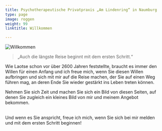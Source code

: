 ```yaml
---
title: Psychotherapeutische Privatpraxis „Am Lindenring“ in Naumburg
type: page
image: roggen
weight: 99
linktitle: Willkommen

---
```

![Willkommen](/images/zen-stones-water.jpg "Guido Lindner")

> „Auch die längste Reise beginnt mit dem ersten Schritt.“

Wie Laotse schon vor über 2600 Jahren feststellte, braucht es immer den Willen für einen Anfang und ich freue mich, wenn Sie diesen Willen aufbringen und sich mit mir auf die Reise machen, der Sie auf einen Weg führen mag, an deren Ende Sie wieder gestärkt ins Leben treten können.<br>

Nehmen Sie sich Zeit und machen Sie sich ein Bild von diesen Seiten, auf denen Sie zugleich ein kleines Bild von mir und meinem Angebot bekommen.

<br> Und wenn es Sie anspricht, freue ich mich, wenn Sie sich bei mir melden und mit dem ersten Schritt beginnen!